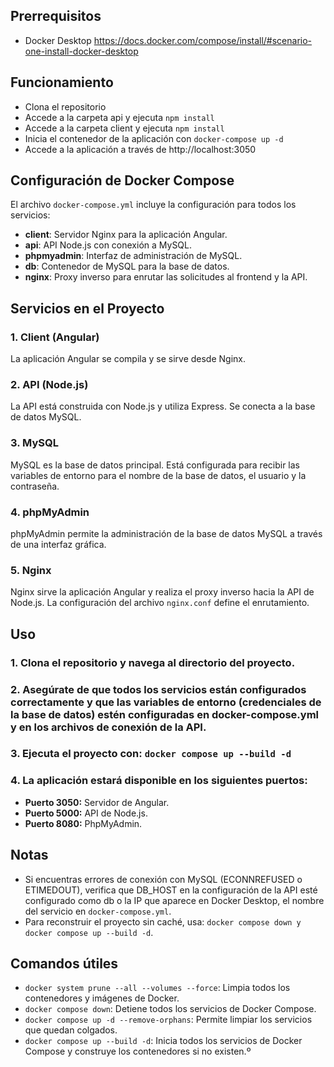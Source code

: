 ## Prerrequisitos

- Docker Desktop https://docs.docker.com/compose/install/#scenario-one-install-docker-desktop

## Funcionamiento

- Clona el repositorio
- Accede a la carpeta api y ejecuta `npm install`
- Accede a la carpeta client y ejecuta `npm install`
- Inicia el contenedor de la aplicación con `docker-compose up -d`
- Accede a la aplicación a través de http://localhost:3050

## Configuración de Docker Compose

El archivo `docker-compose.yml` incluye la configuración para todos los servicios:

- **client**: Servidor Nginx para la aplicación Angular.
- **api**: API Node.js con conexión a MySQL.
- **phpmyadmin**: Interfaz de administración de MySQL.
- **db**: Contenedor de MySQL para la base de datos.
- **nginx**: Proxy inverso para enrutar las solicitudes al frontend y la API.

## Servicios en el Proyecto

### 1. Client (Angular)

La aplicación Angular se compila y se sirve desde Nginx. 

### 2. API (Node.js)

La API está construida con Node.js y utiliza Express. Se conecta a la base de datos MySQL.

### 3. MySQL

MySQL es la base de datos principal. Está configurada para recibir las variables de entorno para el nombre de la base de datos, el usuario y la contraseña.

### 4. phpMyAdmin

phpMyAdmin permite la administración de la base de datos MySQL a través de una interfaz gráfica.

### 5. Nginx

Nginx sirve la aplicación Angular y realiza el proxy inverso hacia la API de Node.js. La configuración del archivo `nginx.conf` define el enrutamiento.

## Uso

### 1. Clona el repositorio y navega al directorio del proyecto.

### 2. Asegúrate de que todos los servicios están configurados correctamente y que las variables de entorno (credenciales de la base de datos) estén configuradas en docker-compose.yml y en los archivos de conexión de la API.

### 3. Ejecuta el proyecto con: `docker compose up --build -d`

### 4. La aplicación estará disponible en los siguientes puertos:

- **Puerto 3050:** Servidor de Angular.
- **Puerto 5000:** API de Node.js.
- **Puerto 8080:** PhpMyAdmin.

## Notas

- Si encuentras errores de conexión con MySQL (ECONNREFUSED o ETIMEDOUT), verifica que DB_HOST en la configuración de la API esté configurado como db o la IP que aparece en Docker Desktop, el nombre del servicio en `docker-compose.yml`.
- Para reconstruir el proyecto sin caché, usa: `docker compose down y docker compose up --build -d`.

## Comandos útiles

- `docker system prune --all --volumes --force`: Limpia todos los contenedores y imágenes de Docker.
- `docker compose down`: Detiene todos los servicios de Docker Compose.
- `docker compose up -d --remove-orphans`: Permite limpiar los servicios que quedan colgados.
- `docker compose up --build -d`: Inicia todos los servicios de Docker Compose y construye los contenedores si no existen.º